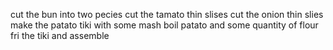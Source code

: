 cut the bun into two pecies 
cut the tamato thin slises
cut the onion thin slies
make the patato tiki with some mash boil patato and some quantity of flour
fri the tiki and assemble

